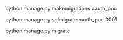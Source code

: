 python manage.py makemigrations oauth_poc

python manage.py sqlmigrate oauth_poc 0001

python manage.py migrate
